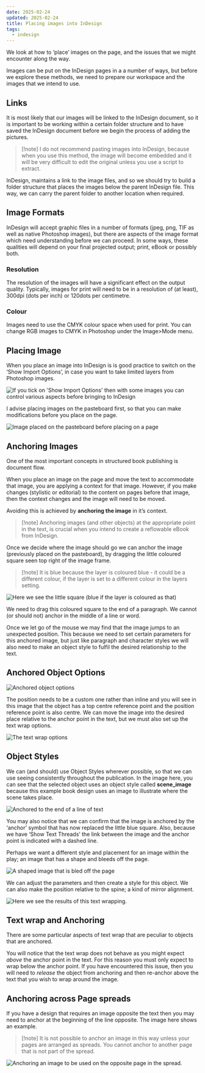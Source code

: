 ```yaml
---
date: 2025-02-24
updated: 2025-02-24
title: Placing images into InDesign
tags:
  - indesign
---
```


We look at how to ‘place’ images on the page, and the issues that we might encounter along the way.

Images can be put on the InDesign pages in a a number of ways, but before we explore these methods, we need to prepare our workspace and the images that we intend to use.

## Links

It is most likely that our images will be linked to the InDesign document, so it is important to be working within a certain folder structure and to have saved the InDesign document before we begin the process of adding the pictures.

> [!note]  I do not recommend pasting images into InDesign, because when you use this method, the image will become embedded and it will be very difficult to edit the original unless you use a script to extract.

InDesign, maintains a link to the image files, and so we should try to build a folder structure that places the images below the parent InDesign file. This way, we can carry the parent folder to another location when required.

## Image Formats

InDesign will accept graphic files in a number of formats (jpeg, png, TIF as well as native Photoshop images), but there are aspects of the image format which need understanding before we can proceed. In some ways, these qualities will depend on your final projected output; print, eBook or possibly both.

### Resolution
The resolution of the images will have a significant effect on the output quality. Typically, images for print will need to be in a resolution of (at least), 300dpi (dots per inch) or 120dots per centimetre.

### Colour
Images need to use the CMYK colour space when used for print. You can change RGB images to CMYK in Photoshop under the Image>Mode menu.

## Placing Image

When you place an image into InDesign is is good practice to switch on the ‘Show Import Options’, in case you want to take limited layers from Photoshop images.

![If you tick on 'Show Import Options' then with some images you can control various aspects before bringing to InDesign](../media/anchor_wrap/image1.png)

I advise placing images on the pasteboard first, so that you can make modifications before you place on the page.

![Image placed on the pasteboard before placing on a page](../media/anchor_wrap/image2.png)

## Anchoring Images

One of the most important concepts in structured book publishing is document flow.

When you place an image on the page and move the text to accommodate that image, you are applying a context for that image. However, if you make changes (stylistic or editorial) to the content on pages before that image, then the context changes and the image will need to be moved.

Avoiding this is achieved by **anchoring the image** in it’s context.

> [!note]  Anchoring images (and other objects) at the appropriate point in the text, is crucial when you intend to create a reflowable eBook from InDesign.

Once we decide where the image should go we can anchor the image (previously placed on the pasteboard), by dragging the little coloured square seen top right of the image frame.

> [!note]  It is blue because the layer is coloured blue - it could be a different colour, if the layer is set to a different colour in the layers setting.

![Here we see the little square (blue if the layer is coloured as that)](../media/anchor_wrap/image3.png)

We need to drag this coloured square to the end of a paragraph. We cannot (or should not) anchor in the middle of a line or word.

Once we let go of the mouse we may find that the image jumps to an unexpected position. This because we need to set certain parameters for this anchored image, but just like paragraph and character styles we will also need to make an object style to fulfil the desired relationship to the text.

## Anchored Object Options

![Anchored object options](../media/anchor_wrap/image4.png)

The position needs to be a custom one rather than inline and you will see in this image that the object has a top centre reference point and the position reference point is also centre. We can move the image into the desired place relative to the anchor point in the text, but we must also set up the text wrap options.

![The text wrap options](../media/anchor_wrap/image5.png)

## Object Styles

We can (and should) use Object Styles wherever possible, so that we can use seeing consistently throughout the publication. In the image here, you can see that the selected object uses an object style called **scene_image** because this example book design uses an image to illustrate where the scene takes place.

![Anchored to the end of a line of text](../media/anchor_wrap/image6.png)

You may also notice that we can confirm that the image is anchored by the ‘anchor’ symbol that has now replaced the little blue square. Also, because we have ‘Show Text Threads’ the link between the image and the anchor point is indicated with a dashed line.

Perhaps we want a different style and placement for an image within the play; an image that has a shape and bleeds off the page.

![A shaped image that is bled off the page](../media/anchor_wrap/image7.png)

We can adjust the parameters and then create a style for this object. We can also make the position relative to the spine; a kind of mirror alignment.

![Here we see the results of this text wrapping. ](../media/anchor_wrap/image8.png)

## Text wrap and Anchoring

There are some particular aspects of text wrap that are peculiar to objects that are anchored.

You will notice that the text wrap does not behave as you might expect *above* the anchor point in the text. For this reason you must only expect to wrap below the anchor point. If you have encountered this issue, then you will need to *release* the object from anchoring and then re-anchor above the text that you wish to wrap around the image.

## Anchoring across Page spreads

If you have a design that requires an image opposite the text then you may need to anchor at the beginning of the line opposite. The image here shows an example.

> [!note]  It is not possible to anchor an image in this way unless your pages are arranged as spreads. You cannot anchor to another page that is not part of the spread.

![Anchoring an image to be used on the opposite page in the spread.](/images/2017/02/anchoropposite.png)